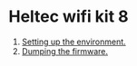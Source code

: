 # Heltec wifi kit 8

1. [Setting up the environment.](https://github.com/pastaCLS/heltec/blob/master/docs/startup.md)
2. [Dumping the firmware.](https://github.com/pastaCLS/heltec/blob/master/docs/dumping.md)

